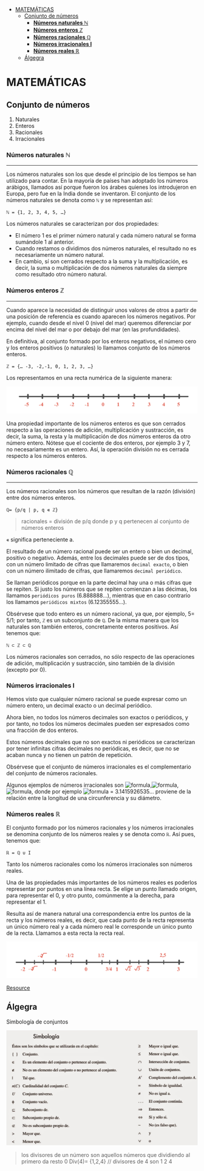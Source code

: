 - [MATEMÁTICAS](#matemáticas)
  - [Conjunto de números](#conjunto-de-números)
    - [**Números naturales ℕ**](#números-naturales-ℕ)
    - [**Números enteros ℤ**](#números-enteros-ℤ)
    - [**Números racionales ℚ**](#números-racionales-ℚ)
    - [**Números irracionales I**](#números-irracionales-i)
    - [**Números reales ℝ**](#números-reales-ℝ)
  - [Álgegra](#álgegra)

# MATEMÁTICAS

## Conjunto de números

1. Naturales
2. Enteros
3. Racionales
4. Irracionales

### **Números naturales ℕ**

---

Los números naturales son los que desde el principio de los tiempos se han utilizado para contar. En la mayoría de países han adoptado los números arábigos, llamados así porque fueron los árabes quienes los introdujeron en Europa, pero fue en la India donde se inventaron.
El conjunto de los números naturales se denota como `ℕ` y se representan así:

`ℕ = {1, 2, 3, 4, 5, …}`

Los números naturales se caracterizan por dos propiedades:

- El número 1 es el primer número natural y cada número natural se forma sumándole 1 al anterior.
- Cuando restamos o dividimos dos números naturales, el resultado no es necesariamente un número natural.
- En cambio, sí son cerrados respecto a la suma y la multiplicación, es decir, la suma o multiplicación de dos números naturales da siempre como resultado otro número natural.

### **Números enteros ℤ**

---

Cuando aparece la necesidad de distinguir unos valores de otros a partir de una posición de referencia es cuando aparecen los números negativos. Por ejemplo, cuando desde el nivel 0 (nivel del mar) queremos diferenciar por encima del nivel del mar o por debajo del mar (en las profundidades).

En definitiva, al conjunto formado por los enteros negativos, el número cero y los enteros positivos (o naturales) lo llamamos conjunto de los números enteros.

`ℤ = {… -3, -2,-1, 0, 1, 2, 3, …}`

Los representamos en una recta numérica de la siguiente manera:

![not found](img/img-1.png)

Una propiedad importante de los números enteros es que son cerrados respecto a las operaciones de adición, multiplicación y sustracción, es decir, la suma, la resta y la multiplicación de dos números enteros da otro número entero. Nótese que el cociente de dos enteros, por ejemplo 3 y 7, no necesariamente es un entero. Así, la operación división no es cerrada respecto a los números enteros.

### **Números racionales ℚ**

---

Los números racionales son los números que resultan de la razón (división) entre dos números enteros.

`ℚ= {p/q | p, q ∊ ℤ}`

> racionales = división de p/q donde p y q pertenecen al conjunto de números enteros

`∊` significa perteneciente a.

El resultado de un número racional puede ser un entero o bien un decimal, positivo o negativo. Además, entre los decimales puede ser de dos tipos, con un número limitado de cifras que llamaremos `decimal exacto`, o bien con un número ilimitado de cifras, que llamaremos `decimal periódico`.

Se llaman periódicos porque en la parte decimal hay una o más cifras que se repiten. Si justo los números que se repiten comienzan a las décimas, los llamamos `periódicos puros` (6.888888…), mientras que en caso contrario los llamamos `periódicos mixtos` (6.12355555…).

Obsérvese que todo entero es un número racional, ya que, por ejemplo, 5= 5/1; por tanto, `ℤ` es un subconjunto de `ℚ`. De la misma manera que los naturales son también enteros, concretamente enteros positivos. Así tenemos que:

`ℕ ⊂ ℤ ⊂ ℚ`

Los números racionales son cerrados, no sólo respecto de las operaciones de adición, multiplicación y sustracción, sino también de la división (excepto por 0).

### **Números irracionales I**

Hemos visto que cualquier número racional se puede expresar como un número entero, un decimal exacto o un decimal periódico.

Ahora bien, no todos los números decimales son exactos o periódicos, y por tanto, no todos los números decimales pueden ser expresados como una fracción de dos enteros.

Estos números decimales que no son exactos ni periódicos se caracterizan por tener infinitas cifras decimales no periódicas, es decir, que no se acaban nunca y no tienen un patrón de repetición.

Obsérvese que el conjunto de números irracionales es el complementario del conjunto de números racionales.

Algunos ejemplos de números irracionales son ![formula](https://render.githubusercontent.com/render/math?math=\sqrt{2}),![formula](https://render.githubusercontent.com/render/math?math=\pi), ![formula](https://render.githubusercontent.com/render/math?math=\sqrt[3]{5}), donde por ejemplo ![formula](https://render.githubusercontent.com/render/math?math=\pi) = 3.1415926535... proviene de la relación entre la longitud de una circunferencia y su diámetro.

### **Números reales ℝ**

El conjunto formado por los números racionales y los números irracionales se denomina conjunto de los números reales y se denota como `ℝ`.
Así pues, tenemos que:

`ℝ = ℚ ∪ I`

Tanto los números racionales como los números irracionales son números reales.

Una de las propiedades más importantes de los números reales es poderlos representar por puntos en una línea recta. Se elige un punto llamado origen, para representar el 0, y otro punto, comúnmente a la derecha, para representar el 1.

Resulta así de manera natural una correspondencia entre los puntos de la recta y los números reales, es decir, que cada punto de la recta representa un único número real y a cada número real le corresponde un único punto de la recta. Llamamos a esta recta la recta real.

![not found](img/img-4.png)

[Resource](https://www.sangakoo.com/es/temas/conjunto-de-numeros-reales-enteros-racionales-naturales-irracionales)

## Álgegra

Simbología de conjuntos

![not found](img/img-5.png)

> los divisores de un número son aquellos números que dividiendo al primero da resto 0
> Div(4)= {1,2,4} // divisores de 4 son 1 2 4
